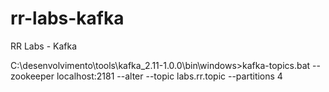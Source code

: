 # rr-labs-kafka
RR Labs - Kafka



C:\desenvolvimento\tools\kafka_2.11-1.0.0\bin\windows>kafka-topics.bat  --zookeeper localhost:2181 --alter --topic labs.rr.topic --partitions 4